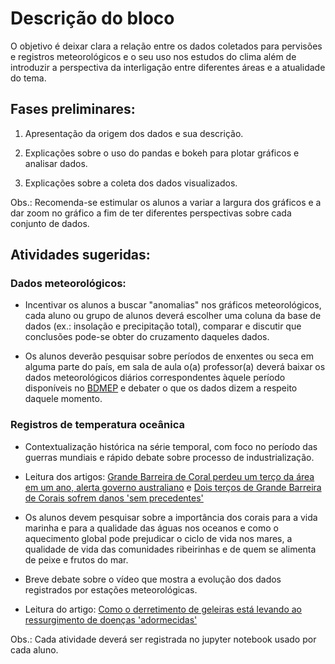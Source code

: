 # Descrição do bloco

O objetivo é deixar clara a relação entre os dados coletados para pervisões e registros meteorológicos e o seu uso nos estudos do clima além de introduzir a perspectiva da interligação entre diferentes áreas e a atualidade do tema.

## Fases preliminares:

1. Apresentação da origem dos dados e sua descrição.

2. Explicações sobre o uso do pandas e bokeh para plotar gráficos e analisar dados.

3. Explicações sobre a coleta dos dados visualizados.

Obs.: Recomenda-se estimular os alunos a variar a largura dos gráficos e a dar zoom no gráfico a fim de ter diferentes perspectivas sobre cada conjunto de dados.

## Atividades sugeridas:

### Dados meteorológicos:

* Incentivar os alunos a buscar "anomalias" nos gráficos meteorológicos, cada aluno ou grupo de alunos deverá escolher uma coluna da base de dados (ex.: insolação e precipitação total), comparar e discutir que conclusões pode-se obter do cruzamento daqueles dados.

* Os alunos deverão pesquisar sobre períodos de enxentes ou seca em alguma parte do país, em sala de aula o(a) professor(a) deverá baixar os dados meteorológicos diários correspondentes àquele período disponíveis no [BDMEP](http://www.inmet.gov.br/portal/index.php?r=bdmep/bdmep) e debater o que os dados dizem a respeito daquele momento.

### Registros de temperatura oceânica

* Contextualização histórica  na série temporal, com foco no período das guerras mundiais e rápido debate sobre processo de industrialização.

* Leitura dos artigos: [Grande Barreira de Coral perdeu um terço da área em um ano, alerta governo australiano](http://www.bbc.co.uk/portuguese/geral-40093506) e [Dois terços de Grande Barreira de Corais sofrem danos 'sem precedentes'](http://www.bbc.co.uk/portuguese/internacional-39552211)

*  Os alunos devem pesquisar sobre a importância dos corais para a vida marinha e para a qualidade das águas nos oceanos e como o aquecimento global pode prejudicar o ciclo de vida nos mares, a qualidade de vida das comunidades ribeirinhas e de quem se alimenta de peixe e frutos do mar.

* Breve debate sobre o vídeo que mostra a evolução dos dados registrados por estações meteorológicas.

* Leitura do artigo: [Como o derretimento de geleiras está levando ao ressurgimento de doenças 'adormecidas'](http://www.bbc.com/portuguese/vert-earth-39905298)

Obs.: Cada atividade deverá ser registrada no jupyter notebook usado por cada aluno.
